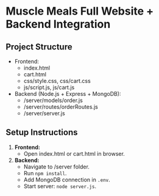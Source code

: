 
# Muscle Meals Full Website + Backend Integration

## Project Structure
- Frontend:
  - index.html
  - cart.html
  - css/style.css, css/cart.css
  - js/script.js, js/cart.js
- Backend (Node.js + Express + MongoDB):
  - /server/models/order.js
  - /server/routes/orderRoutes.js
  - /server/server.js

## Setup Instructions
1. **Frontend:**
   - Open index.html or cart.html in browser.
2. **Backend:**
   - Navigate to /server folder.
   - Run `npm install`.
   - Add MongoDB connection in `.env`.
   - Start server: `node server.js`.
